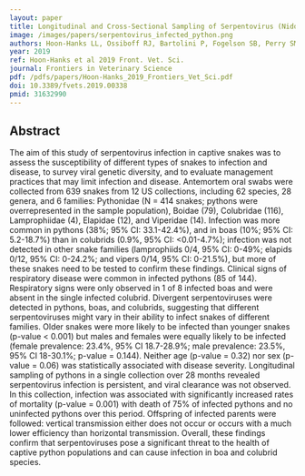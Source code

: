 ```yaml
---
layout: paper
title: Longitudinal and Cross-Sectional Sampling of Serpentovirus (Nidovirus) Infection in Captive Snakes Reveals High Prevalence, Persistent Infection, and Increased Mortality in Pythons and Divergent Serpentovirus Infection in Boas and Colubrids
image: /images/papers/serpentovirus_infected_python.png
authors: Hoon-Hanks LL, Ossiboff RJ, Bartolini P, Fogelson SB, Perry SM, Stöhr AC, Cross ST, Wellehan JFX, Jacobson ER, Dubovi EJ, Stenglein MD
year: 2019
ref: Hoon-Hanks et al 2019 Front. Vet. Sci.
journal: Frontiers in Veterinary Science
pdf: /pdfs/papers/Hoon-Hanks_2019_Frontiers_Vet_Sci.pdf
doi: 10.3389/fvets.2019.00338
pmid: 31632990
---
```


## Abstract

The aim of this study of serpentovirus infection in captive snakes was to assess the susceptibility of different types of snakes to infection and disease, to survey viral genetic diversity, and to evaluate management practices that may limit infection and disease. Antemortem oral swabs were collected from 639 snakes from 12 US collections, including 62 species, 28 genera, and 6 families: Pythonidae (N = 414 snakes; pythons were overrepresented in the sample population), Boidae (79), Colubridae (116), Lamprophiidae (4), Elapidae (12), and Viperidae (14). Infection was more common in pythons (38%; 95% CI: 33.1-42.4%), and in boas (10%; 95% CI: 5.2-18.7%) than in colubrids (0.9%, 95% CI: <0.01-4.7%); infection was not detected in other snake families (lamprophiids 0/4, 95% CI: 0-49%; elapids 0/12, 95% CI: 0-24.2%; and vipers 0/14, 95% CI: 0-21.5%), but more of these snakes need to be tested to confirm these findings. Clinical signs of respiratory disease were common in infected pythons (85 of 144). Respiratory signs were only observed in 1 of 8 infected boas and were absent in the single infected colubrid. Divergent serpentoviruses were detected in pythons, boas, and colubrids, suggesting that different serpentoviruses might vary in their ability to infect snakes of different families. Older snakes were more likely to be infected than younger snakes (p-value < 0.001) but males and females were equally likely to be infected (female prevalence: 23.4%, 95% CI 18.7-28.9%; male prevalence: 23.5%, 95% CI 18-30.1%; p-value = 0.144). Neither age (p-value = 0.32) nor sex (p-value = 0.06) was statistically associated with disease severity. Longitudinal sampling of pythons in a single collection over 28 months revealed serpentovirus infection is persistent, and viral clearance was not observed. In this collection, infection was associated with significantly increased rates of mortality (p-value = 0.001) with death of 75% of infected pythons and no uninfected pythons over this period. Offspring of infected parents were followed: vertical transmission either does not occur or occurs with a much lower efficiency than horizontal transmission. Overall, these findings confirm that serpentoviruses pose a significant threat to the health of captive python populations and can cause infection in boa and colubrid species. 

